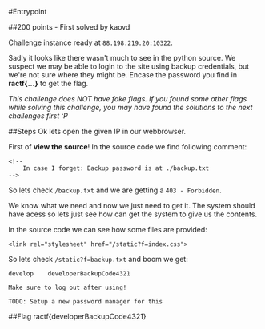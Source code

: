 #Entrypoint

##200 points - First solved by kaovd

Challenge instance ready at `88.198.219.20:10322`.

Sadly it looks like there wasn't much to see in the python source. We suspect we may be able to login to the site using backup credentials, but we're not sure where they might be. Encase the password you find in **ractf{...}** to get the flag.

*This challenge does NOT have fake flags. If you found some other flags while solving this challenge, you may have found the solutions to the next challenges first :P*

##Steps
Ok lets open the given IP in our webbrowser.

First of **view the source**!
In the source code we find following comment:
```
<!--
    In case I forget: Backup password is at ./backup.txt
-->
```

So lets check `/backup.txt` and we are getting a `403 - Forbidden`.

We know what we need and now we just need to get it.
The system should have acess so lets just see how can get the system to give us the contents.

In the source code we can see how some files are provided:
```
<link rel="stylesheet" href="/static?f=index.css">
```

So lets check `/static?f=backup.txt` and boom we get:
```
develop    developerBackupCode4321

Make sure to log out after using!

TODO: Setup a new password manager for this
```

##Flag
ractf{developerBackupCode4321}